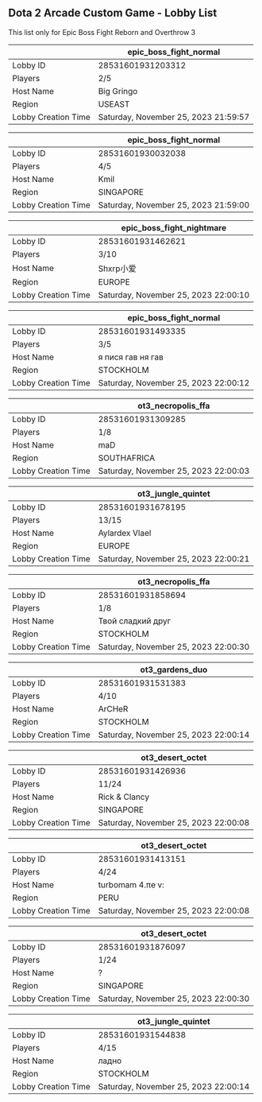 ## Dota 2 Arcade Custom Game - Lobby List

This list only for Epic Boss Fight Reborn and Overthrow 3

|  | epic_boss_fight_normal |
| ------ | ------ |
| Lobby ID | 28531601931203312 |
| Players | 2/5 |
| Host Name | Big Gringo |
| Region | USEAST |
| Lobby Creation Time | Saturday, November 25, 2023 21:59:57 |


|  | epic_boss_fight_normal |
| ------ | ------ |
| Lobby ID | 28531601930032038 |
| Players | 4/5 |
| Host Name | Kmil |
| Region | SINGAPORE |
| Lobby Creation Time | Saturday, November 25, 2023 21:59:00 |


|  | epic_boss_fight_nightmare |
| ------ | ------ |
| Lobby ID | 28531601931462621 |
| Players | 3/10 |
| Host Name | Shxrp小爱 |
| Region | EUROPE |
| Lobby Creation Time | Saturday, November 25, 2023 22:00:10 |


|  | epic_boss_fight_normal |
| ------ | ------ |
| Lobby ID | 28531601931493335 |
| Players | 3/5 |
| Host Name | я пися гав ня гав |
| Region | STOCKHOLM |
| Lobby Creation Time | Saturday, November 25, 2023 22:00:12 |


|  | ot3_necropolis_ffa |
| ------ | ------ |
| Lobby ID | 28531601931309285 |
| Players | 1/8 |
| Host Name | maD |
| Region | SOUTHAFRICA |
| Lobby Creation Time | Saturday, November 25, 2023 22:00:03 |


|  | ot3_jungle_quintet |
| ------ | ------ |
| Lobby ID | 28531601931678195 |
| Players | 13/15 |
| Host Name | Aylardex Vlael |
| Region | EUROPE |
| Lobby Creation Time | Saturday, November 25, 2023 22:00:21 |


|  | ot3_necropolis_ffa |
| ------ | ------ |
| Lobby ID | 28531601931858694 |
| Players | 1/8 |
| Host Name | Твой сладкий друг |
| Region | STOCKHOLM |
| Lobby Creation Time | Saturday, November 25, 2023 22:00:30 |


|  | ot3_gardens_duo |
| ------ | ------ |
| Lobby ID | 28531601931531383 |
| Players | 4/10 |
| Host Name | ArCHeR |
| Region | STOCKHOLM |
| Lobby Creation Time | Saturday, November 25, 2023 22:00:14 |


|  | ot3_desert_octet |
| ------ | ------ |
| Lobby ID | 28531601931426936 |
| Players | 11/24 |
| Host Name | Rick & Clancy |
| Region | SINGAPORE |
| Lobby Creation Time | Saturday, November 25, 2023 22:00:08 |


|  | ot3_desert_octet |
| ------ | ------ |
| Lobby ID | 28531601931413151 |
| Players | 4/24 |
| Host Name | turbomam 4.πe v: |
| Region | PERU |
| Lobby Creation Time | Saturday, November 25, 2023 22:00:08 |


|  | ot3_desert_octet |
| ------ | ------ |
| Lobby ID | 28531601931876097 |
| Players | 1/24 |
| Host Name | ? |
| Region | SINGAPORE |
| Lobby Creation Time | Saturday, November 25, 2023 22:00:30 |


|  | ot3_jungle_quintet |
| ------ | ------ |
| Lobby ID | 28531601931544838 |
| Players | 4/15 |
| Host Name | ладно |
| Region | STOCKHOLM |
| Lobby Creation Time | Saturday, November 25, 2023 22:00:14 |


